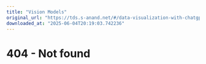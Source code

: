 ```yaml
---
title: "Vision Models"
original_url: "https://tds.s-anand.net/#/data-visualization-with-chatgpt"
downloaded_at: "2025-06-04T20:19:03.742236"
---
```


404 - Not found
===============